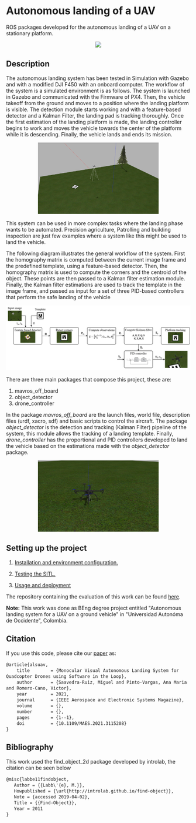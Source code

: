 
# Autonomous landing of a UAV

ROS packages developed for the autonomous landing of a UAV on a stationary platform.

<div  align="center">
<img src="./images/land_gif.gif" width="480" />
</div>

## Description

The autonomous landing system has been tested in Simulation with Gazebo and with a modified DJI F450 with an onboard computer. The workflow of the system is a simulated environment is as follows. The system is launched in Gazebo and communicated with the Firmware of PX4. Then, the vehicle takeoff from the ground and moves to a position where the landing platform is visible. The detection module starts working and with a feature-based detector and a Kalman Filter, the landing pad is tracking thoroughly. Once the first estimation of the landing platform is made, the landing controller begins to work and moves the vehicle towards the center of the platform while it is descending. Finally, the vehicle lands and ends its mission.

<div  align="center">
<img  src="./images/world.png" width="330">
</div>

This system can be used in more complex tasks where the landing phase wants to be automated. Precision agriculture, Patrolling and building inspection are just few examples where a system like this might be used to land the vehicle.

The following diagram illustrates  the  general  workflow  of  the system. First the homography matrix is computed between the current image frame and the predefined template, using  a  feature-based  detector.  Then,  the  homography  matrix is used to compute the corners and the centroid of the object.  These  points  are  then  passed to  a  Kalman  filter  estimation  module.  Finally,  the  Kalman filter  estimations  are  used  to  track  the  template  in  the  image frame, and passed as input for a set of three PID-based controllers that perform the safe landing of the vehicle

<div  align="center">
<img  src="./images/pipeline.png">
</div>

There are three main packages that compose this project, these are:

 1. mavros_off_board
 2. object_detector
 3. drone_controller

In the package *mavros_off_board* are the launch files, world file, description files (urdf, xacro, sdf) and basic scripts to control the aircraft. The package *object_detector* is the detection and tracking (Kalman Filter) pipeline of the system, this module allows the tracking of a landing template. Finally, *drone_controller* has the proportional and PID controllers developed to land the vehicle based on the estimations made with the *object_detector* package.

<div  align="center">
<img  src="./images/uav.png" width="330">
</div>

## Setting up the project

1. [Installation and environment configuration.](/Installation.md)

2. [Testing the SITL.](/Testing.md)

3. [Usage and deployment](/Usage.md)

The repository containing the evaluation of this work can be found [here](https://github.com/apinto25/autonomous_landing_data_analysis).


**Note:** This work was done as BEng degree project entitled "Autonomous landing system for a UAV on a ground vehicle" in "Universidad Autonóma de Occidente", Colombia. 

## Citation

If you use this code, please cite our [paper](https://arxiv.org/abs/2108.06616) as:

```
@article{alsuav,
	title        = {Monocular Visual Autonomous Landing System for Quadcopter Drones using Software in the Loop},
	author       = {Saavedra-Ruiz, Miguel and Pinto-Vargas, Ana Maria and Romero-Cano, Victor},
	year         = 2021,
	journal      = {IEEE Aerospace and Electronic Systems Magazine},
	volume       = {},
	number       = {},
	pages        = {1--1},
	doi          = {10.1109/MAES.2021.3115208}
}
```

## Bibliography

This work used the find_object_2d package developed by introlab, the citation can be seen below

```
@misc{labbe11findobject,
   Author = {{Labb\'{e}, M.}},
   Howpublished = {\url{http://introlab.github.io/find-object}},
   Note = {accessed 2019-04-02},
   Title = {{Find-Object}},
   Year = 2011
}
```
